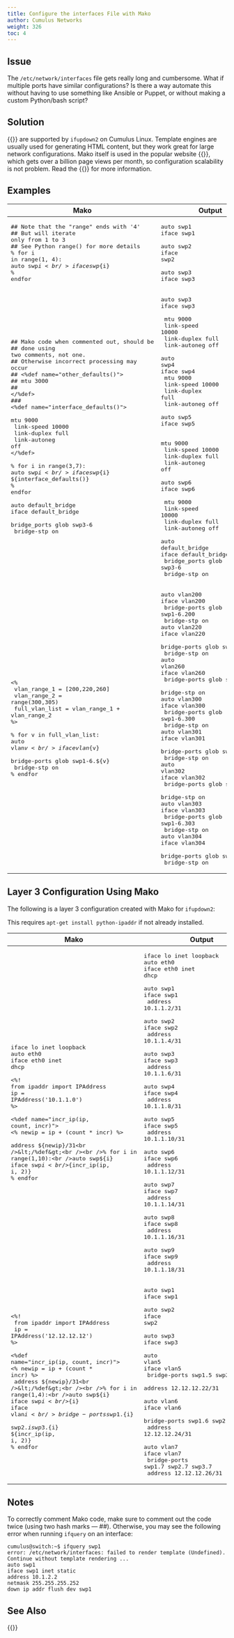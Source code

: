 ```yaml
---
title: Configure the interfaces File with Mako
author: Cumulus Networks
weight: 326
toc: 4
---
```


## Issue

The `/etc/network/interfaces` file gets really long and cumbersome. What if multiple ports have similar configurations? Is there a way automate this without having to use something like Ansible or Puppet, or without making a custom Python/bash script?

## Solution

{{<exlink url="http://www.makotemplates.org/" text="Mako templates">}} are supported by `ifupdown2` on Cumulus Linux. Template engines are usually used for generating HTML content, but they work great for large network configurations. Mako itself is used in the popular website {{<exlink url="http://reddit.com" text="Reddit">}}, which gets over a billion page views per month, so configuration scalability is not problem. Read the {{<exlink url="http://docs.makotemplates.org/en/latest/" text="Mako documentation">}} for more information.

## Examples

| Mako | Output |
| ---- | ------ |
| <pre>## Note that the &quot;range&quot; ends with &#39;4&#39;<br/>## But will iterate only from 1 to 3<br/>## See Python range() for more details<br/>% for i in range(1, 4):<br/>auto swp${i}<br/>iface swp${i}<br/>% endfor</pre> | <pre>auto swp1<br/>iface swp1<br/><br/>auto swp2<br/>iface swp2<br/><br/>auto swp3<br/>iface swp3</pre> |
| <pre>## Mako code when commented out, should be<br/>## done using two comments, not one.<br/>## Otherwise incorrect processing may occur<br/>## &lt;%def name=&quot;other_defaults()&quot;&gt;<br/>##   mtu 3000<br/>## &lt;/%def&gt;<br/>###<br/>&lt;%def name=&quot;interface_defaults()&quot;&gt;<br/>   mtu 9000<br/>   link-speed 10000<br/>   link-duplex full<br/>   link-autoneg off<br/>&lt;/%def&gt;<br/><br/>% for i in range(3,7):<br/>auto swp${i}<br/>iface swp${i}<br/>${interface_defaults()}<br/>% endfor<br/><br/>auto default_bridge<br/>iface default_bridge<br/>        bridge_ports glob swp3-6<br/>        bridge-stp on</pre> | <pre>auto swp3<br/>iface swp3<br/><br/>   mtu 9000<br/>   link-speed 10000<br/>   link-duplex full<br/>   link-autoneg off<br/><br/>auto swp4<br/>iface swp4<br/>   mtu 9000<br/>   link-speed 10000<br/>   link-duplex full<br/>   link-autoneg off<br/><br/>auto swp5<br/>iface swp5<br/><br/>   mtu 9000<br/>   link-speed 10000<br/>   link-duplex full<br/>   link-autoneg off<br/><br/>auto swp6<br/>iface swp6<br/><br/>   mtu 9000<br/>   link-speed 10000<br/>   link-duplex full<br/>   link-autoneg off<br/><br/>auto default_bridge<br/>iface default_bridge<br/>    bridge_ports glob swp3-6<br/>    bridge-stp on</pre> |
| <pre>&lt;%<br/>    vlan_range_1 = [200,220,260]<br/>    vlan_range_2 = range(300,305)<br/>    full_vlan_list = vlan_range_1 + vlan_range_2<br/>%&gt;<br/><br/>% for v in full_vlan_list:<br/>auto vlan${v}<br/>iface vlan${v}<br/>        bridge-ports glob swp1-6.${v}<br/>        bridge-stp on<br/>% endfor</pre> | <pre>auto vlan200<br/>iface vlan200<br/>    bridge-ports glob swp1-6.200<br/>    bridge-stp on<br/>auto vlan220<br/>iface vlan220<br/>    bridge-ports glob swp1-6.220<br/>    bridge-stp on<br/>auto vlan260<br/>iface vlan260<br/>    bridge-ports glob swp1-6.260<br/>    bridge-stp on<br/>auto vlan300<br/>iface vlan300<br/>    bridge-ports glob swp1-6.300<br/>    bridge-stp on<br/>auto vlan301<br/>iface vlan301<br/>    bridge-ports glob swp1-6.301<br/>    bridge-stp on<br/>auto vlan302<br/>iface vlan302<br/>    bridge-ports glob swp1-6.302<br/>    bridge-stp on<br/>auto vlan303<br/>iface vlan303<br/>    bridge-ports glob swp1-6.303<br/>    bridge-stp on<br/>auto vlan304<br/>iface vlan304<br/>    bridge-ports glob swp1-6.304<br/>    bridge-stp on</pre> |

## Layer 3 Configuration Using Mako

The following is a layer 3 configuration created with Mako for `ifupdown2`:

This requires `apt-get install python-ipaddr` if not already installed.

| Mako | Output |
| ---- | ------ |
| <pre>iface lo inet loopback<br />auto eth0<br />iface eth0 inet dhcp<br /><br />&lt;%!<br />from ipaddr import IPAddress<br />ip = IPAddress(&#39;10.1.1.0&#39;)<br />%&gt;<br /><br />&lt;%def name=&quot;incr_ip(ip, count, incr)&quot;&gt;<br />&lt;% newip = ip + (count * incr) %&gt;<br />  address ${newip}/31<br />&lt;/%def&gt;<br /><br />% for i in range(1,10):<br />auto swp${i}<br />iface swp${i}<br />${incr_ip(ip, i, 2)}<br />% endfor</pre> | <pre>iface lo inet loopback<br />auto eth0<br />iface eth0 inet dhcp<br /><br />auto swp1<br />iface swp1<br />    address 10.1.1.2/31<br /><br />auto swp2<br />iface swp2<br />    address 10.1.1.4/31<br /><br />auto swp3<br />iface swp3<br />    address 10.1.1.6/31<br /><br />auto swp4<br />iface swp4<br />    address 10.1.1.8/31<br /><br />auto swp5<br />iface swp5<br />    address 10.1.1.10/31<br /><br />auto swp6<br />iface swp6<br />    address 10.1.1.12/31<br /><br />auto swp7<br />iface swp7<br />    address 10.1.1.14/31<br /><br />auto swp8<br />iface swp8<br />    address 10.1.1.16/31<br /><br />auto swp9<br />iface swp9<br />    address 10.1.1.18/31</pre> |
| <pre>&lt;%!<br /> from ipaddr import IPAddress<br /> ip = IPAddress(&#39;12.12.12.12&#39;)<br />%&gt;<br /><br />&lt;%def name=&quot;incr_ip(ip, count, incr)&quot;&gt;<br />&lt;% newip = ip + (count * incr) %&gt;<br /> address ${newip}/31<br />&lt;/%def&gt;<br /><br />% for i in range(1,4):<br />auto swp${i}<br />iface swp${i}<br />% endfor<br /><br />% for i in range(5,8):<br />auto vlan${i}<br />iface vlan${i}<br />bridge-ports swp1.${i} <br />swp2.${i} swp3.${i}<br />${incr_ip(ip, i, 2)}<br />% endfor</pre> | <pre>auto swp1<br />iface swp1<br /><br />auto swp2<br />iface swp2<br /><br />auto swp3<br />iface swp3<br /><br />auto vlan5<br />iface vlan5<br /> bridge-ports swp1.5 swp2.5 swp3.5<br /> address 12.12.12.22/31<br /><br />auto vlan6<br />iface vlan6<br /> bridge-ports swp1.6 swp2.6 swp3.6<br /> address 12.12.12.24/31<br /><br />auto vlan7<br />iface vlan7<br /> bridge-ports swp1.7 swp2.7 swp3.7<br /> address 12.12.12.26/31</pre> |

## Notes

To correctly comment Mako code, make sure to comment out the code twice (using two hash marks — \#\#). Otherwise, you may see the following error when running `ifquery` on an interface:

    cumulus@switch:~$ ifquery swp1
    error: /etc/network/interfaces: failed to render template (Undefined). Continue without template rendering ...
    auto swp1
    iface swp1 inet static
    address 10.1.2.2
    netmask 255.255.255.252
    down ip addr flush dev swp1

## See Also

{{<link title="Compare ifupdown2 Commands with ifupdown Commands">}}
